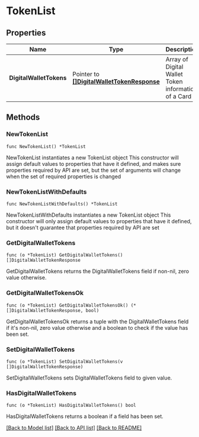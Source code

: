 # TokenList

## Properties

Name | Type | Description | Notes
------------ | ------------- | ------------- | -------------
**DigitalWalletTokens** | Pointer to [**[]DigitalWalletTokenResponse**](DigitalWalletTokenResponse.md) | Array of Digital Wallet Token information of a Card | [optional] 

## Methods

### NewTokenList

`func NewTokenList() *TokenList`

NewTokenList instantiates a new TokenList object
This constructor will assign default values to properties that have it defined,
and makes sure properties required by API are set, but the set of arguments
will change when the set of required properties is changed

### NewTokenListWithDefaults

`func NewTokenListWithDefaults() *TokenList`

NewTokenListWithDefaults instantiates a new TokenList object
This constructor will only assign default values to properties that have it defined,
but it doesn't guarantee that properties required by API are set

### GetDigitalWalletTokens

`func (o *TokenList) GetDigitalWalletTokens() []DigitalWalletTokenResponse`

GetDigitalWalletTokens returns the DigitalWalletTokens field if non-nil, zero value otherwise.

### GetDigitalWalletTokensOk

`func (o *TokenList) GetDigitalWalletTokensOk() (*[]DigitalWalletTokenResponse, bool)`

GetDigitalWalletTokensOk returns a tuple with the DigitalWalletTokens field if it's non-nil, zero value otherwise
and a boolean to check if the value has been set.

### SetDigitalWalletTokens

`func (o *TokenList) SetDigitalWalletTokens(v []DigitalWalletTokenResponse)`

SetDigitalWalletTokens sets DigitalWalletTokens field to given value.

### HasDigitalWalletTokens

`func (o *TokenList) HasDigitalWalletTokens() bool`

HasDigitalWalletTokens returns a boolean if a field has been set.


[[Back to Model list]](../README.md#documentation-for-models) [[Back to API list]](../README.md#documentation-for-api-endpoints) [[Back to README]](../README.md)


